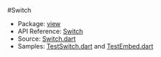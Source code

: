 #Switch

* Package: [view](api:)
* API Reference: [Switch](api:view)
* Source: [Switch.dart](source:client/view/src)
* Samples: [TestSwitch.dart](source:samples/test) and [TestEmbed.dart](source:samples/test)
